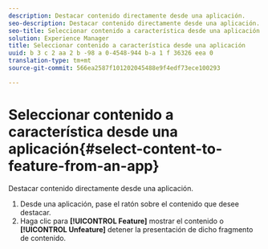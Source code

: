 ```yaml
---
description: Destacar contenido directamente desde una aplicación.
seo-description: Destacar contenido directamente desde una aplicación.
seo-title: Seleccionar contenido a característica desde una aplicación
solution: Experience Manager
title: Seleccionar contenido a característica desde una aplicación
uuid: b 3 c 2 aa 2 b -98 a 0-4548-944 b-a 1 f 36326 eea 0
translation-type: tm+mt
source-git-commit: 566ea2587f101202045488e9f4edf73ece100293

---
```



# Seleccionar contenido a característica desde una aplicación{#select-content-to-feature-from-an-app}

Destacar contenido directamente desde una aplicación.

1. Desde una aplicación, pase el ratón sobre el contenido que desee destacar.
1. Haga clic para **[!UICONTROL Feature]** mostrar el contenido o **[!UICONTROL Unfeature]** detener la presentación de dicho fragmento de contenido.

